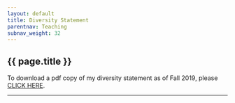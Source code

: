 ```yaml
---
layout: default
title: Diversity Statement
parentnav: Teaching
subnav_weight: 32
---
```


## {{ page.title }}

To download a pdf copy of my diversity statement as of Fall 2019, please [CLICK HERE](Diversity_Statement.pdf). 
  
---
